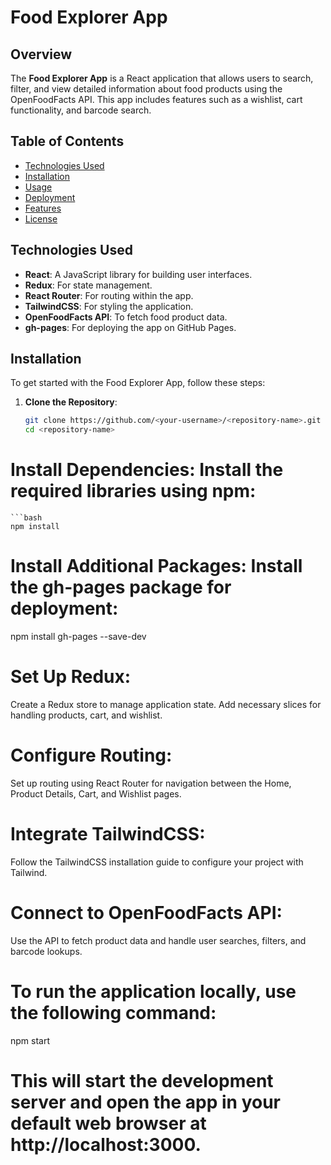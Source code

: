 # Food Explorer App

## Overview

The **Food Explorer App** is a React application that allows users to search, filter, and view detailed information about food products using the OpenFoodFacts API. This app includes features such as a wishlist, cart functionality, and barcode search.

## Table of Contents

- [Technologies Used](#technologies-used)
- [Installation](#installation)
- [Usage](#usage)
- [Deployment](#deployment)
- [Features](#features)
- [License](#license)

## Technologies Used

- **React**: A JavaScript library for building user interfaces.
- **Redux**: For state management.
- **React Router**: For routing within the app.
- **TailwindCSS**: For styling the application.
- **OpenFoodFacts API**: To fetch food product data.
- **gh-pages**: For deploying the app on GitHub Pages.

## Installation

To get started with the Food Explorer App, follow these steps:

1. **Clone the Repository**:
   ```bash
   git clone https://github.com/<your-username>/<repository-name>.git
   cd <repository-name>

# Install Dependencies: Install the required libraries using npm:
    ```bash
    npm install

# Install Additional Packages: Install the gh-pages package for deployment:
npm install gh-pages --save-dev

# Set Up Redux: 
Create a Redux store to manage application state. Add necessary slices for handling products, cart, and wishlist.

# Configure Routing: 
Set up routing using React Router for navigation between the Home, Product Details, Cart, and Wishlist pages.

# Integrate TailwindCSS: 
Follow the TailwindCSS installation guide to configure your project with Tailwind.

# Connect to OpenFoodFacts API: 
Use the API to fetch product data and handle user searches, filters, and barcode lookups.

# To run the application locally, use the following command:
npm start

# This will start the development server and open the app in your default web browser at http://localhost:3000.